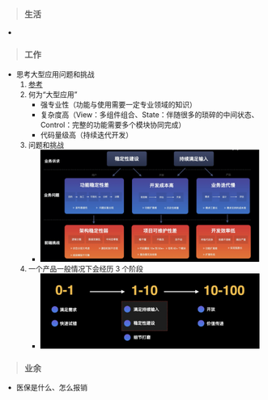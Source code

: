 >### 生活
- 
>### 工作
- 思考大型应用问题和挑战
	1. [参考](https://juejin.cn/post/6906013981958209550)
	1. 何为“大型应用”
		- 强专业性（功能与使用需要一定专业领域的知识）
		- 复杂度高（View：多组件组合、State：伴随很多的琐碎的中间状态、Control：完整的功能需要多个模块协同完成）
		- 代码量级高（持续迭代开发）
	1. 问题和挑战
		- ![](../images/截屏2021-02-26上午10.35.29.png)
	1. 一个产品一般情况下会经历 3 个阶段	
		- ![](../images/截屏2021-02-26上午10.52.27.png)
>### 业余	
- 医保是什么、怎么报销